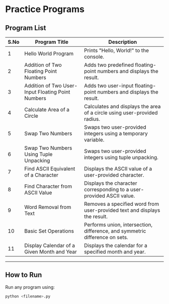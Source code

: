 # Practice Programs

## Program List

| **S.No** | **Program Title**                               | **Description**                                                                 |
|----------|-------------------------------------------------|---------------------------------------------------------------------------------|
| 1        | Hello World Program                             | Prints "Hello, World!" to the console.                                         |
| 2        | Addition of Two Floating Point Numbers          | Adds two predefined floating-point numbers and displays the result.            |
| 3        | Addition of Two User-Input Floating Point Numbers | Adds two user-input floating-point numbers and displays the result.            |
| 4        | Calculate Area of a Circle                      | Calculates and displays the area of a circle using user-provided radius.       |
| 5        | Swap Two Numbers                                | Swaps two user-provided integers using a temporary variable.                   |
| 6        | Swap Two Numbers Using Tuple Unpacking          | Swaps two user-provided integers using tuple unpacking.                        |
| 7        | Find ASCII Equivalent of a Character            | Displays the ASCII value of a user-provided character.                         |
| 8        | Find Character from ASCII Value                 | Displays the character corresponding to a user-provided ASCII value.           |
| 9        | Word Removal from Text                          | Removes a specified word from user-provided text and displays the result.      |
| 10       | Basic Set Operations                            | Performs union, intersection, difference, and symmetric difference on sets.    |
| 11       | Display Calendar of a Given Month and Year     | Displays the calendar for a specified month and year.                          |

---

## How to Run

Run any program using:

```bash
python <filename>.py

